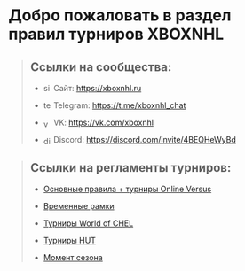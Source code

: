 # Добро пожаловать в раздел правил турниров XBOXNHL

> ## Ссылки на сообщества:
>
> -   <img src="https://www.svgrepo.com/show/259645/web-search.svg" alt="site" width=14 align=center/> Сайт: https://xboxnhl.ru
>
> -   <img src="https://www.svgrepo.com/show/354443/telegram.svg" alt="telegram" width=14 align=center/> Telegram: https://t.me/xboxnhl_chat
>
> -   <img src="https://www.svgrepo.com/show/303449/vk-1-logo.svg" alt="vk" width=14/ align=center> VK: https://vk.com/xboxnhl
>
> -   <img src="https://www.svgrepo.com/show/353655/discord-icon.svg" alt="discord" width=14/ align=center> Discord: https://discord.com/invite/4BEQHeWyBd

> ## Ссылки на регламенты турниров:
>
> -   [Основные правила + турниры Online Versus](/nhl/nhl.md)
>
> -   [Временные рамки](/timeLimit/timeLimit.md)
>
> -   [Турниры World of CHEL](/woc/woc.md)
>
> -   [Турниры HUT](/hut/hut.md)
>
> -   [Момент сезона](/momentOfTheSeason/momentOfTheSeason.md)

<!-- > -   [Турниры UFC](/ufc/ufc.md) -->
